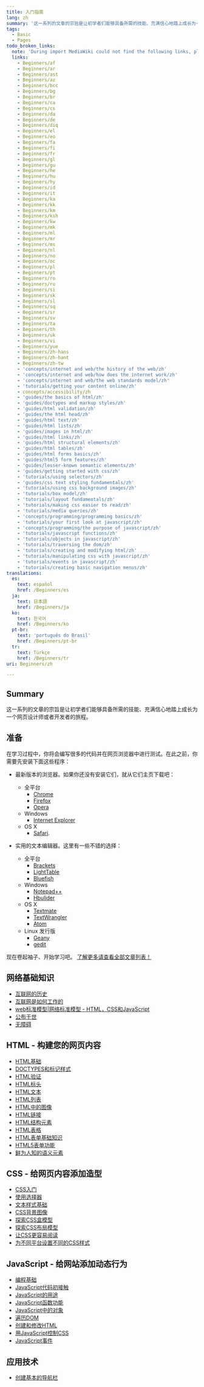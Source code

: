 ```yaml
---
title: 入门指南
lang: zh
summary: '这一系列的文章的宗旨是让初学者们能够具备所需的技能、充满信心地踏上成长为一个网页设计师或者开发者的旅程。'
tags:
  - Basic
  - Pages
todo_broken_links:
  note: 'During import MediaWiki could not find the following links, please fix and adjust this list.'
  links:
    - Beginners/af
    - Beginners/ar
    - Beginners/ast
    - Beginners/az
    - Beginners/bcc
    - Beginners/bg
    - Beginners/br
    - Beginners/ca
    - Beginners/cs
    - Beginners/da
    - Beginners/de
    - Beginners/diq
    - Beginners/el
    - Beginners/eo
    - Beginners/fa
    - Beginners/fi
    - Beginners/fr
    - Beginners/gl
    - Beginners/gu
    - Beginners/he
    - Beginners/hu
    - Beginners/hy
    - Beginners/id
    - Beginners/it
    - Beginners/ka
    - Beginners/kk
    - Beginners/km
    - Beginners/ksh
    - Beginners/kw
    - Beginners/mk
    - Beginners/ml
    - Beginners/mr
    - Beginners/ms
    - Beginners/nl
    - Beginners/no
    - Beginners/oc
    - Beginners/pl
    - Beginners/pt
    - Beginners/ro
    - Beginners/ru
    - Beginners/si
    - Beginners/sk
    - Beginners/sl
    - Beginners/sq
    - Beginners/sr
    - Beginners/sv
    - Beginners/ta
    - Beginners/th
    - Beginners/uk
    - Beginners/vi
    - Beginners/yue
    - Beginners/zh-hans
    - Beginners/zh-hant
    - Beginners/zh-tw
    - 'concepts/internet and web/the history of the web/zh'
    - 'concepts/internet and web/how does the internet work/zh'
    - 'concepts/internet and web/the web standards model/zh'
    - 'tutorials/getting your content online/zh'
    - concepts/accessibility/zh
    - 'guides/the basics of html/zh'
    - 'guides/doctypes and markup styles/zh'
    - 'guides/html validation/zh'
    - 'guides/the html head/zh'
    - 'guides/html text/zh'
    - 'guides/html lists/zh'
    - 'guides/images in html/zh'
    - 'guides/html links/zh'
    - 'guides/html structural elements/zh'
    - 'guides/html tables/zh'
    - 'guides/html forms basics/zh'
    - 'guides/html5 form features/zh'
    - 'guides/lesser-known semantic elements/zh'
    - 'guides/getting started with css/zh'
    - 'tutorials/using selectors/zh'
    - 'guides/css text styling fundamentals/zh'
    - 'tutorials/using css background images/zh'
    - 'tutorials/box model/zh'
    - 'tutorials/layout fundamentals/zh'
    - 'tutorials/making css easier to read/zh'
    - 'tutorials/media queries/zh'
    - 'concepts/programming/programming basics/zh'
    - 'tutorials/your first look at javascript/zh'
    - 'concepts/programming/the purpose of javascript/zh'
    - 'tutorials/javascript functions/zh'
    - 'tutorials/objects in javascript/zh'
    - 'tutorials/traversing the dom/zh'
    - 'tutorials/creating and modifying html/zh'
    - 'tutorials/manipulating css with javascript/zh'
    - 'tutorials/events in javascript/zh'
    - 'tutorials/creating basic navigation menus/zh'
translations:
  es:
    text: español
    href: /Beginners/es
  ja:
    text: 日本語
    href: /Beginners/ja
  ko:
    text: 한국어
    href: /Beginners/ko
  pt-br:
    text: 'português do Brasil'
    href: /Beginners/pt-br
  tr:
    text: Türkçe
    href: /Beginners/tr
uri: Beginners/zh

---
```

## Summary

这一系列的文章的宗旨是让初学者们能够具备所需的技能、充满信心地踏上成长为一个网页设计师或者开发者的旅程。

## 准备

在学习过程中，你将会编写很多的代码并在网页浏览器中进行测试。在此之前，你需要先安装下面这些程序：

-   最新版本的浏览器。如果你还没有安装它们，就从它们主页下载吧：
    -   全平台
        -   [Chrome](https://www.google.com/chrome)
        -   [Firefox](http://www.mozilla.org/firefox)
        -   [Opera](http://www.opera.com)
    -   Windows
        -   [Internet Explorer](http://microsoft.com/ie)
    -   OS X
        -   [Safari](http://www.apple.com/safari/).

-   实用的文本编辑器。这里有一些不错的选择：
    -   全平台
        -   [Brackets](http://brackets.io)
        -   [LightTable](http://www.lighttable.com)
        -   [Bluefish](http://bluefish.openoffice.nl/index.html)
    -   Windows
        -   [Notepad++](http://notepad-plus-plus.org/)
        -   [Hbulider](http://dcloud.io/)
    -   OS X
        -   [Textmate](https://github.com/textmate/textmate)
        -   [TextWrangler](http://www.barebones.com/products/textwrangler/)
        -   [Atom](https://atom.io/)
    -   Linux 发行版
        -   [Geany](http://www.geany.org/)
        -   [gedit](https://wiki.gnome.org/Apps/Gedit)

现在卷起袖子、开始学习吧。 [了解更多请查看全部文章列表！](/tutorials)

## 网络基础知识

-   [互联网的历史](/w/index.php?title=concepts/internet_and_web/the_history_of_the_web/zh&action=edit&redlink=1)
-   [互联网是如何工作的](/w/index.php?title=concepts/internet_and_web/how_does_the_internet_work/zh&action=edit&redlink=1)
-   [web标准模型|网络标准模型 - HTML，CSS和JavaScript](/w/index.php?title=concepts/internet_and_web/the_web_standards_model/zh&action=edit&redlink=1)
-   [公布于世](/w/index.php?title=tutorials/getting_your_content_online/zh&action=edit&redlink=1)
-   [无障碍](/w/index.php?title=concepts/accessibility/zh&action=edit&redlink=1)

## HTML - 构建您的网页内容

-   [HTML基础](/w/index.php?title=guides/the_basics_of_html/zh&action=edit&redlink=1)
-   [DOCTYPES和标记样式](/w/index.php?title=guides/doctypes_and_markup_styles/zh&action=edit&redlink=1)
-   [HTML验证](/w/index.php?title=guides/html_validation/zh&action=edit&redlink=1)
-   [HTML标头](/w/index.php?title=guides/the_html_head/zh&action=edit&redlink=1)
-   [HTML文本](/w/index.php?title=guides/html_text/zh&action=edit&redlink=1)
-   [HTML列表](/w/index.php?title=guides/html_lists/zh&action=edit&redlink=1)
-   [HTML中的图像](/w/index.php?title=guides/images_in_html/zh&action=edit&redlink=1)
-   [HTML链接](/w/index.php?title=guides/html_links/zh&action=edit&redlink=1)
-   [HTML结构元素](/w/index.php?title=guides/html_structural_elements/zh&action=edit&redlink=1)
-   [HTML表格](/w/index.php?title=guides/html_tables/zh&action=edit&redlink=1)
-   [HTML表单基础知识](/w/index.php?title=guides/html_forms_basics/zh&action=edit&redlink=1)
-   [HTML5表单功能](/w/index.php?title=guides/html5_form_features/zh&action=edit&redlink=1)
-   [鲜为人知的语义元素](/w/index.php?title=guides/lesser-known_semantic_elements/zh&action=edit&redlink=1)

## CSS - 给网页内容添加造型

-   [CSS入门](/w/index.php?title=guides/getting_started_with_css/zh&action=edit&redlink=1)
-   [使用选择器](/w/index.php?title=tutorials/using_selectors/zh&action=edit&redlink=1)
-   [文本样式基础](/w/index.php?title=guides/css_text_styling_fundamentals/zh&action=edit&redlink=1)
-   [CSS背景图像](/w/index.php?title=tutorials/using_css_background_images/zh&action=edit&redlink=1)
-   [探索CSS盒模型](/w/index.php?title=tutorials/box_model/zh&action=edit&redlink=1)
-   [探索CSS布局模型](/w/index.php?title=tutorials/layout_fundamentals/zh&action=edit&redlink=1)
-   [让CSS更容易阅读](/w/index.php?title=tutorials/making_css_easier_to_read/zh&action=edit&redlink=1)
-   [为不同平台设置不同的CSS样式](/w/index.php?title=tutorials/media_queries/zh&action=edit&redlink=1)

## JavaScript - 给网站添加动态行为

-   [编程基础](/w/index.php?title=concepts/programming/programming_basics/zh&action=edit&redlink=1)
-   [JavaScript代码初接触](/w/index.php?title=tutorials/your_first_look_at_javascript/zh&action=edit&redlink=1)
-   [JavaScript的用途](/w/index.php?title=concepts/programming/the_purpose_of_javascript/zh&action=edit&redlink=1)
-   [JavaScript函数功能](/w/index.php?title=tutorials/javascript_functions/zh&action=edit&redlink=1)
-   [JavaScript中的对象](/w/index.php?title=tutorials/objects_in_javascript/zh&action=edit&redlink=1)
-   [遍历DOM](/w/index.php?title=tutorials/traversing_the_dom/zh&action=edit&redlink=1)
-   [创建和修改HTML](/w/index.php?title=tutorials/creating_and_modifying_html/zh&action=edit&redlink=1)
-   [用JavaScript控制CSS](/w/index.php?title=tutorials/manipulating_css_with_javascript/zh&action=edit&redlink=1)
-   [JavaScript事件](/w/index.php?title=tutorials/events_in_javascript/zh&action=edit&redlink=1)

## 应用技术

-   [创建基本的导航栏](/w/index.php?title=tutorials/creating_basic_navigation_menus/zh&action=edit&redlink=1)

